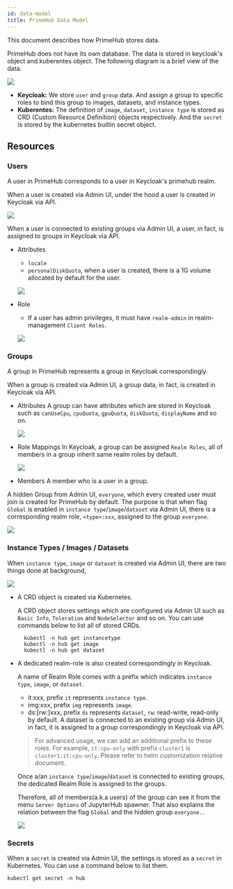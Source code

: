 ```yaml
---
id: data-model
title: PrimeHub Data Model
---
```


This document describes how PrimeHub stores data.

PrimeHub does not have its own database. The data is stored in keycloak's object and kuberentes object. The following diagram is a brief view of the data.

![](assets/primehub-data-model-diagram_1.png)

- **Keycloak:** We store `user` and `group` data. And assign a group to specific roles to bind this group to images, datasets, and instance types.
- **Kuberentes:** The definition of  `image`, `dataset`, `instance type` is stored as CRD (Custom Resource Definition) objects respectively. And the `secret` is stored by the kubernetes builtin secret object.

## Resources

### Users

A user in PrimeHub corresponds to  a user in Keycloak's primehub realm.

When a user is created via Admin UI, under the hood a user is created in Keycloak via API.

![](assets/primehub-data-model-diagram_2.png)

When a user is connected to existing groups via Admin UI, a user, in fact, is assigned to groups in Keycloak via API.

- Attributes
    - `locale`
    - `personalDiskQuota`, when a user is created, there is a 1G volume allocated by default for the user.

    ![](assets/primehub-data-model-snapshot_1.png)

- Role
    - If a user has admin privileges, it must have `realm-admin` in realm-management `Client Roles`.

    ![](assets/primehub-data-model-snapshot_2.png)

### Groups

A group in PrimeHub represents a group in Keycloak correspondingly.

When a group is created via Admin UI, a group data, in fact, is created in Keycloak via API.

- Attributes
A group can have attributes which are stored in Keycloak such as `canUseCpu`, `cpuQuota`, `gpuQuota`, `diskQuota`, `displayName` and so on.

    ![](assets/primehub-data-model-snapshot_3.png)

- Role Mappings
In Keycloak, a group can be assigned `Realm Roles`, all of members in a group inherit same realm roles by default.

    ![](assets/primehub-data-model-snapshot_4.png)

- Members
A member who is a user in a group.

A hidden Group from Admin UI, `everyone`, which every created user must join is created for PrimeHub by default. The purpose is that when flag `Global` is enabled in `instance type`/`image`/`dataset` via Admin UI, there is a corresponding realm role, `<type>:xxx`, assigned to the group `everyone`.

![](assets/primehub-data-model-snapshot_5.png)

### Instance Types / Images / Datasets

When `instance type`, `image` or `dataset` is created via Admin UI, there are two things done at background,

![](assets/primehub-data-model-diagram_3.png)

- A CRD object is created via Kubernetes.

    A CRD object stores settings which are configured via Admin UI such as `Basic Info`, `Toleration` and `NodeSelector` and so on. You can use commands below to list all of stored CRDs.

        kubectl -n hub get instancetype
        kubectl -n hub get image
        kubectl -n hub get dataset

- A dedicated realm-role is also created correspondingly in Keycloak.

    A name of Realm Role comes with a prefix which indicates `instance type`, `image`, or `dataset`.

    - it:xxx, prefix `it` represents `instance type`.
    - img:xxx, prefix `img` represents `image`.
    - ds:[rw:]xxx, prefix `ds` represents `dataset`, `rw`: read-write, read-only by default.
    A dataset is connected to an existing group via Admin UI, in fact, it is assigned to a group correspondingly in Keycloak via API.

    > For advanced usage, we can add an additional prefix to these roles. For example, `it:cpu-only` with prefix `cluster1` is `cluster1:it:cpu-only`. Please refer to helm customization relative document.

    Once a/an `instance type`/`image`/`dataset` is connected to existing groups, the dedicated Realm Role is assigned to the groups. 

    Therefore, all of members(a.k.a users) of the group can see it from the menu `Server Options`  of JupyterHub spawner. That also explains the relation between the flag `Global` and the hidden group `everyone.`.

    ![](assets/primehub-data-model-snapshot_6.png)

### Secrets

When a `secret` is created via Admin UI, the settings is stored as a `secret` in Kubernetes. You can use a command below to list them.

    kubectl get secret -n hub